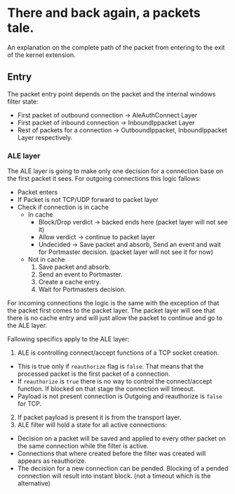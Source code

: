 # There and back again, a packets tale.

An explanation on the complete path of the packet from entering to the exit of the kernel extension.

## Entry

The packet entry point depends on the packet and the internal windows filter state:   

- First packet of outbound connection -> AleAuthConnect Layer
- First packet of inbound connection -> InboundIppacket Layer
- Rest of packets for a connection -> OutboundIppacket, InboundIppacket Layer respectively. 

### ALE layer
The ALE layer is going to make only one decision for a connection base on the first packet it sees.
For outgoing connections this logic fallows:
  - Packet enters
  - If Packet is not TCP/UDP forward to packet layer
  - Check if connection is in cache
    - In cache
      - Block/Drop verdict -> backed ends here (packet layer will not see it)
      - Allow verdict -> continue to packet layer
      - Undecided -> Save packet and absorb, Send an event and wait for Portmaster decision. (packet layer will not see it for now)
    - Not in cache
      1. Save packet and absorb.
      2. Send an event to Portmaster. 
      2. Create a cache entry.
      3. Wait for Portmasters decision.

For incoming connections the logic is the same with the exception of that the packet first comes to the packet layer.
The packet layer will see that there is no cache entry and will just allow the packet to continue and go to the ALE layer.

Fallowing specifics apply to the ALE layer:  
1. ALE is controlling connect/accept functions of a TCP socket creation.
  - This is true only if `reauthorize` flag is `false`. That means that the processed packet is the first packet of a connection.
  - If `reauthorize` is `true` there is no way to control the connect/accept function. If blocked on that stage the connection will timeout.
  - Payload is not present connection is Outgoing and reauthorize is `false` for TCP. 
2. If packet payload is present it is from the transport layer.
3. ALE filter will hold a state for all active connections:
  - Decision on a packet will be saved and applied to every other packet on the same connection while the filter is active.
  - Connections that where created before the filter was created will appears as reauthorize.
  - The decision for a new connection can be pended. Blocking of a pended connection will result into instant block. (not a timeout which is the alternative)
